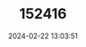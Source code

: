 ---
title: "152416"
category: "Pilosocereus pachycladus"
draft: false
date: 2024-02-22 13:03:51
languages:
  Portuguese: ["Facheiro Azul", "Fahceiro", "Mandadaru de Facho", "Calumbi"]
---